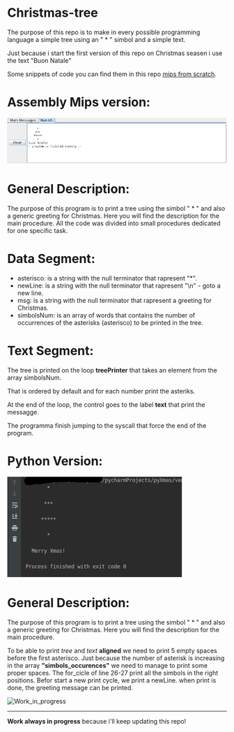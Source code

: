 # Christmas-tree

The purpose of this repo is to make in every possible programming language a simple tree using an " * " simbol and a simple text.

Just because i start the first version of this repo on Christmas seasen i use the text "Buon Natale"

Some snippets of code you can find them in this repo [mips from scratch](https://github.com/DanerSound/MIPS-from-scratch).

# Assembly Mips version:

![](/scr/tree_Assembly_version.png) 

# General Description:

The purpose of this program is to print a tree using the simbol " * " and also a generic greeting for Christmas.
Here you will find the description for the main procedure.
All the code was divided into small procedures dedicated for one specific task.

  # Data Segment:
  - asterisco: is a string with the null terminator that rapresent "*".
  - newLine: is a string with the null terminator that rapresent "\n" - goto a new line. 
  - msg: is a string with the null terminator that rapresent a greeting for Christmas.
  - simbolsNum: is an array of words that contains the number of occurrences of the asterisks (asterisco) 
    to be printed in the tree.
  
  # Text Segment:
  The tree is printed on the loop **treePrinter** that takes an element from the array simbolsNum.
  
  That is ordered by default and for each number print the asteriks.
  
  At the end of the loop, the control goes to the label **text** that print the messagge.
  
  The programma finish jumping to the syscall that force the end of the program.
 
 # Python Version:
 
 ![](/scr/tree_python_version.jpg)
 
 # General Description:
 
 The purpose of this program is to print a tree using the simbol " * " and also a generic greeting for Christmas.
 Here you will find the description for the main procedure.
 
 To be able to print _tree_ and _text_ **aligned** we need to print 5 empty spaces before the first asterisco.
 Just because the number of asterisk is increasing in the array **"simbols_occurences"** we need to manage to print 
 some proper spaces.
 The for_cicle of line 26-27 print all the simbols in the right positions. Befor start a new print cycle, we print a 
 newLine. when print is done, the greeting message can be printed.
 
 
  ![Work_in_progress](http://cliffordgarstang.com/wp-content/uploads/2013/01/Work_in_progress.png)
  
  
  ---
   **Work always in progress** because i'll keep updating this repo!
